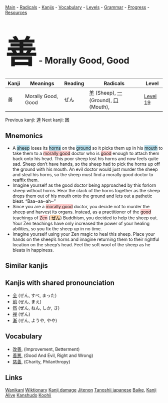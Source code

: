 <style> bigfont {font-size: 100px}</style>
[Main](../README.md) -
[Radicals](../radicals.md) -
[Kanjis](../kanjis.md) -
[Vocabulary](../vocabulary.md) -
[Levels](../levels.md) -
[Grammar](../grammar.md) - 
[Progress](../progress.md) -
[Resources](../resources.md)
# <bigfont> 善</bigfont> - Morally Good, Good 

| Kanji | Meanings | Reading | Radicals | Level |
| --- | --- | --- | --- | --- |
| 善 | Morally Good, Good | ぜん | [羊](../radicals/羊.md) (Sheep), [一](../radicals/一.md) (Ground), [口](../radicals/口.md) (Mouth),  | [Level 19](../levels/wk_level19.md) |

Previous kanji: [連](連.md) Next kanji: [困](困.md) 

## Mnemonics
 * A <span style="background-color:#ADD8E6"> sheep</span> loses its <span style="background-color:#ADD8E6"> horns</span> on the <span style="background-color:#ADD8E6"> ground</span> so it picks them up in his <span style="background-color:#ADD8E6"> mouth</span> to take them to a <span style="background-color:#ffcccb"> morally good</span> doctor who is <span style="background-color:#ffcccb"> good</span> enough to attach them back onto his head. This poor sheep lost his horns and now feels quite sad. Sheep don’t have hands, so the sheep had to pick the horns up off the ground with his mouth. An evil doctor would just murder the sheep and steal his horns, so the sheep must find a morally good doctor to reaffix them.
* Imagine yourself as the good doctor being approached by this forlorn sheep without horns. Hear the clack of the horns together as the sheep drops them out of his mouth onto the ground and lets out a pathetic bleat. “Baa~aa~ah~”
* Since you are a <span style="background-color:#ffcccb"> morally good</span> doctor, you decide not to murder the sheep and harvest its organs. Instead, as a practitioner of the <span style="background-color:#ffcccb"> good</span> teachings of <span style="background-color:#ffcccb"> Zen</span> (<span style="background-color:#fed8b1"> [ぜん](https://jisho.org/search/ぜん)</span>) Buddhism, you decided to help the sheep out. Your Zen teachings have only increased the power of your healing abilities, so you fix the sheep up in no time.
* Imagine yourself using your Zen magic to heal this sheep. Place your hands on the sheep’s horns and imagine returning them to their rightful location on the sheep’s head. Feel the soft wool of the sheep as he bleats in happiness.


## Similar kanjis
 


## Kanjis with shared pronounciation
 * [全](全.md) (ぜん, すべ, まった)
* [前](前.md) (ぜん, まえ)
* [然](然.md) (ぜん, ねん, しか, さ)
* [禅](禅.md) (ぜん)
* [漸](漸.md) (ぜん, ようや, やや)



## Vocabulary
 * [改善](../vocabulary/善.md), (Improvement, Betterment)
* [善悪](../vocabulary/善.md), (Good And Evil, Right and Wrong)
* [慈善](../vocabulary/善.md), (Charity, Philanthropy)




## Links 


[Wanikani](https://www.wanikani.com/kanji/善)
[Wiktionary](https://en.wiktionary.org/wiki/善)
[Kanji damage](http://www.kanjidamage.com/kanji/search?utf8=✓&q=善)
[Jitenon](https://jitenon.com/kanji/善)
[Tanoshii japanese](https://www.tanoshiijapanese.com/dictionary/kanji.cfm?k=善)
[Baike](https://baike.baidu.com/item/善),
[Kanji Alive](https://app.kanjialive.com/善)
[Kanshudo](https://www.kanshudo.com/searchmn?q=善)
[Koohii](https://kanji.koohii.com/study/kanji/善)

